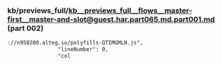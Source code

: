 ### kb/previews_full/kb__previews_full__flows__master-first__master-and-slot@guest.har.part065.md.part001.md (part 002)

```md
://n958200.alteg.io/polyfills-QTIMGMLN.js",
                "lineNumber": 0,
                "col
```

```
